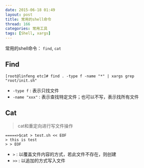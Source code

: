 ```yaml
---
date: 2015-06-18 01:49
layout: post
title: 常用的shell命令
thread: 166
categories: 常用工具
tags: [Shell, xargs]
---
```


常用的shell命令： `find`, `cat`

<!-- more -->

## Find

``` shell
[root@linfeng etc]# find . -type f -name "*" | xargs grep "root/init.sh"
```

* `-type f` : 表示只找文件
* `-name "xxx"` :  表示查找特定文件；也可以不写，表示找所有文件

## Cat

>cat和重定向进行写文件操作

``` shell
=====>$cat > test.sh << EOF
> this is test
> > EOF
```

* `>` : 以覆盖文件内容的方式，若此文件不存在，则创建
* `>>` : 以追加的方式写入文件
